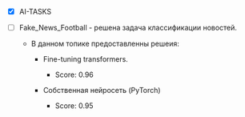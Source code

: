 - [X] AI-TASKS
      
- [ ] Fake_News_Football - решена задача классификации новостей.
      
  + В данном топике предоставленны решеия:
      + Fine-tuning transformers.
        - Score: 0.96
          
      + Собственная нейросеть (PyTorch)
        - Score: 0.95

